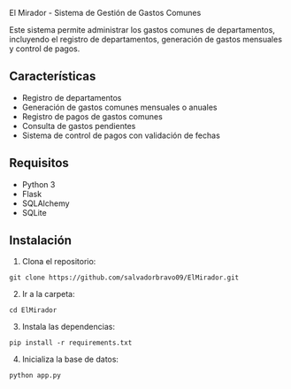 El Mirador - Sistema de Gestión de Gastos Comunes

Este sistema permite administrar los gastos comunes de departamentos, incluyendo el registro de departamentos, generación de gastos mensuales y control de pagos.

Características
---------------

-   Registro de departamentos
-   Generación de gastos comunes mensuales o anuales
-   Registro de pagos de gastos comunes
-   Consulta de gastos pendientes
-   Sistema de control de pagos con validación de fechas

Requisitos
----------

-   Python 3
-   Flask
-   SQLAlchemy
-   SQLite

Instalación
-----------

1.  Clona el repositorio:

```git clone https://github.com/salvadorbravo09/ElMirador.git```

2.  Ir a la carpeta:

```cd ElMirador```

3.  Instala las dependencias:

`pip install -r requirements.txt`

4.  Inicializa la base de datos:

`python app.py`

